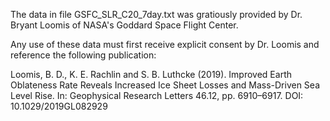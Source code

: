 The data in file GSFC_SLR_C20_7day.txt was gratiously provided by Dr. Bryant Loomis of NASA's Goddard Space Flight Center. 

Any use of these data must first receive explicit consent by Dr. Loomis and reference the following publication:

Loomis, B. D., K. E. Rachlin and S. B. Luthcke (2019). Improved Earth Oblateness Rate Reveals Increased Ice Sheet Losses and Mass-Driven Sea Level Rise. In: Geophysical Research Letters 46.12, pp. 6910–6917. DOI: 10.1029/2019GL082929
